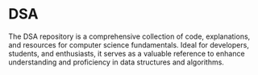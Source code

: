 # DSA
The DSA repository is a comprehensive collection of code, explanations, and resources for computer science fundamentals. Ideal for developers, students, and enthusiasts, it serves as a valuable reference to enhance understanding and proficiency in data structures and algorithms.
